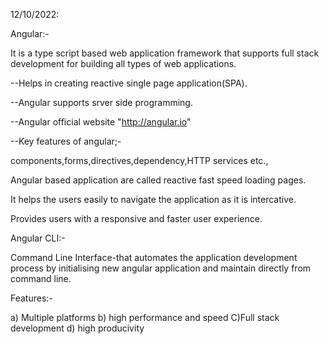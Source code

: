 12/10/2022: 

Angular:-

It is a type script based web application framework that supports full stack development for building all types of web applications.

--Helps in creating reactive single page application(SPA).

--Angular supports srver side programming.

--Angular official website "http://angular.io" 

--Key features of angular;- 

  components,forms,directives,dependency,HTTP services etc.,

Angular based application are called reactive fast speed loading pages.

It helps the users easily to navigate the application as it is intercative. 

Provides users with a responsive and faster user experience. 

Angular CLI:- 

Command Line Interface-that automates the application development process by initialising new angular application and maintain directly from command line.

Features:- 

a) Multiple platforms 
b) high performance and speed 
C)Full stack development
d) high producivity 
